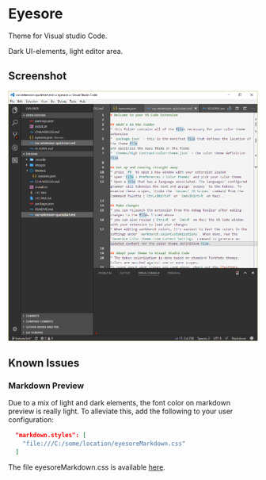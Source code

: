 # Eyesore
Theme for Visual studio Code.

Dark UI-elements, light editor area.

## Screenshot
![Screenshot](https://github.com/joonaskoo/eyesore/blob/develop/images/screenshot.png?raw=true)

## Known Issues

### Markdown Preview
Due to a mix of light and dark elements, the font color on markdown preview is really light. To alleviate this, add the following to your user configuration:
``` json
  "markdown.styles": [
    "file:///C:/some/location/eyesoreMarkdown.css"
  ]
```

The file eyesoreMarkdown.css is available [here](https://github.com/joonaskoo/eyesore/blob/develop/themes/eyesoreMarkdown.css).
